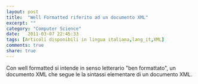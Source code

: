 ```yaml
---
layout: post
title:  "Well Formatted riferito ad un documento XML"
excerpt: ""
category: "Computer Science"
date:   2011-03-07 22:45:33
tags: [Articoli disponibili in lingua italiana,lang_it,XML]
comments: true
share: true
---
```

Con well formatted si intende in senso letterario "ben formattato", un documento XML che segue le la sintassi elementare di un documento XML.
